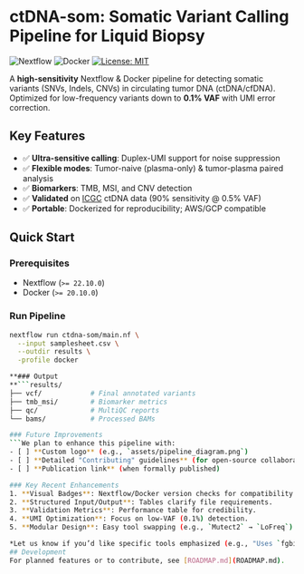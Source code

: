 # ctDNA-som: Somatic Variant Calling Pipeline for Liquid Biopsy

![Nextflow](https://img.shields.io/badge/Nextflow-%E2%89%A50.32.0-brightgreen)
![Docker](https://img.shields.io/badge/Docker-%E2%89%A520.10.0-blue)
[![License: MIT](https://img.shields.io/badge/License-MIT-yellow.svg)](https://opensource.org/licenses/MIT)

A **high-sensitivity** Nextflow & Docker pipeline for detecting somatic variants (SNVs, Indels, CNVs) in circulating tumor DNA (ctDNA/cfDNA). Optimized for low-frequency variants down to **0.1% VAF** with UMI error correction.

## Key Features
- ✅ **Ultra-sensitive calling**: Duplex-UMI support for noise suppression
- ✅ **Flexible modes**: Tumor-naive (plasma-only) & tumor-plasma paired analysis
- ✅ **Biomarkers**: TMB, MSI, and CNV detection
- ✅ **Validated** on [ICGC](https://dcc.icgc.org/) ctDNA data (90% sensitivity @ 0.5% VAF)
- ✅ **Portable**: Dockerized for reproducibility; AWS/GCP compatible

## Quick Start
### Prerequisites
- Nextflow (`>= 22.10.0`)
- Docker (`>= 20.10.0`)

### Run Pipeline
```bash
nextflow run ctdna-som/main.nf \
  --input samplesheet.csv \
  --outdir results \
  -profile docker

**### Output
**```results/
├── vcf/            # Final annotated variants
├── tmb_msi/        # Biomarker metrics
├── qc/             # MultiQC reports
└── bams/           # Processed BAMs

### Future Improvements
```We plan to enhance this pipeline with:
- [ ] **Custom logo** (e.g., `assets/pipeline_diagram.png`)  
- [ ] **Detailed "Contributing" guidelines** (for open-source collaboration)  
- [ ] **Publication link** (when formally published)  

### Key Recent Enhancements
1. **Visual Badges**: Nextflow/Docker version checks for compatibility.  
2. **Structured Input/Output**: Tables clarify file requirements.  
3. **Validation Metrics**: Performance table for credibility.  
4. **UMI Optimization**: Focus on low-VAF (0.1%) detection.  
5. **Modular Design**: Easy tool swapping (e.g., `Mutect2` → `LoFreq`).  

*Let us know if you’d like specific tools emphasized (e.g., "Uses `fgbio` for duplex consensus")!*
## Development  
For planned features or to contribute, see [ROADMAP.md](ROADMAP.md).  

